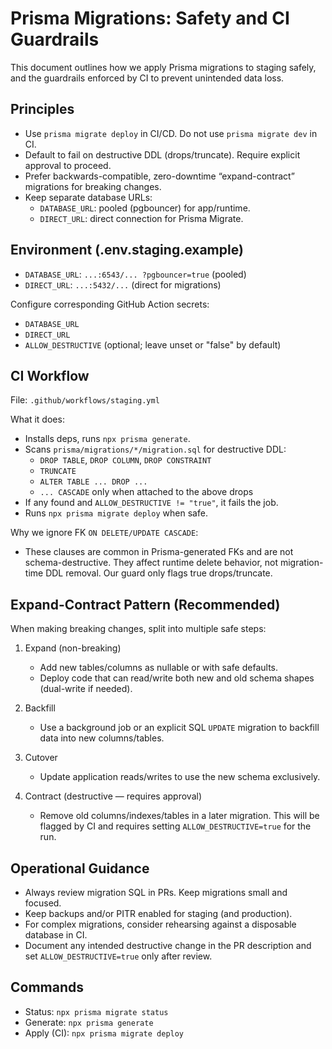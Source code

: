 # Prisma Migrations: Safety and CI Guardrails

This document outlines how we apply Prisma migrations to staging safely, and the guardrails enforced by CI to prevent unintended data loss.

## Principles

- Use `prisma migrate deploy` in CI/CD. Do not use `prisma migrate dev` in CI.
- Default to fail on destructive DDL (drops/truncate). Require explicit approval to proceed.
- Prefer backwards-compatible, zero-downtime “expand-contract” migrations for breaking changes.
- Keep separate database URLs:
  - `DATABASE_URL`: pooled (pgbouncer) for app/runtime.
  - `DIRECT_URL`: direct connection for Prisma Migrate.

## Environment (.env.staging.example)

- `DATABASE_URL`: `...:6543/... ?pgbouncer=true` (pooled)
- `DIRECT_URL`: `...:5432/...` (direct for migrations)

Configure corresponding GitHub Action secrets:
- `DATABASE_URL`
- `DIRECT_URL`
- `ALLOW_DESTRUCTIVE` (optional; leave unset or "false" by default)

## CI Workflow

File: `.github/workflows/staging.yml`

What it does:
- Installs deps, runs `npx prisma generate`.
- Scans `prisma/migrations/*/migration.sql` for destructive DDL:
  - `DROP TABLE`, `DROP COLUMN`, `DROP CONSTRAINT`
  - `TRUNCATE`
  - `ALTER TABLE ... DROP ...`
  - `... CASCADE` only when attached to the above drops
- If any found and `ALLOW_DESTRUCTIVE != "true"`, it fails the job.
- Runs `npx prisma migrate deploy` when safe.

Why we ignore FK `ON DELETE/UPDATE CASCADE`:
- These clauses are common in Prisma-generated FKs and are not schema-destructive. They affect runtime delete behavior, not migration-time DDL removal. Our guard only flags true drops/truncate.

## Expand-Contract Pattern (Recommended)

When making breaking changes, split into multiple safe steps:

1. Expand (non-breaking)
   - Add new tables/columns as nullable or with safe defaults.
   - Deploy code that can read/write both new and old schema shapes (dual-write if needed).

2. Backfill
   - Use a background job or an explicit SQL `UPDATE` migration to backfill data into new columns/tables.

3. Cutover
   - Update application reads/writes to use the new schema exclusively.

4. Contract (destructive — requires approval)
   - Remove old columns/indexes/tables in a later migration. This will be flagged by CI and requires setting `ALLOW_DESTRUCTIVE=true` for the run.

## Operational Guidance

- Always review migration SQL in PRs. Keep migrations small and focused.
- Keep backups and/or PITR enabled for staging (and production).
- For complex migrations, consider rehearsing against a disposable database in CI.
- Document any intended destructive change in the PR description and set `ALLOW_DESTRUCTIVE=true` only after review.

## Commands

- Status: `npx prisma migrate status`
- Generate: `npx prisma generate`
- Apply (CI): `npx prisma migrate deploy`
